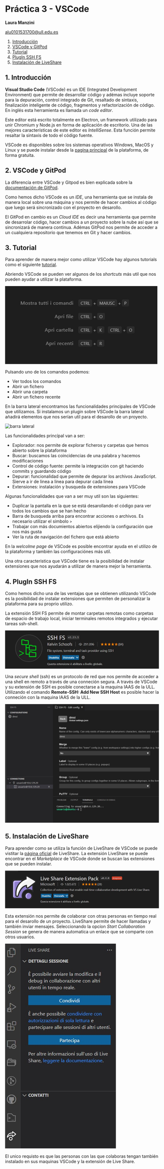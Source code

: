 # Práctica 3 - VSCode

**Laura Manzini**

alu0101531700@ull.edu.es 

1. [Introducción](#intro)
2. [VSCode y GitPod](#vscgitpod)
3. [Tutorial](#tutorial)
4. [PlugIn SSH FS](#plugin)
5. [Instalación de LiveShare](#liveshare)

<a name = "intro"><a> 
## 1. Introducción

**Visual Studio Code** (VSCode) es un IDE (Integrated Development Environment) que permite de desarrollar código y adémas incluye soporte para la depuración, control integrado de Git, resaltado de sintaxis, finalización inteligente de código, fragmentos y refactorización de código. En inglés esta herramienta es llamada un *code editor*.

Este editor está escrito totalmente en Electron, un framework utilizado para unir Chromium y Node.js en forma de aplicación de escritorio. Una de las mejores características de este editor es *IntelliSense*. Esta función permite resaltar la sintaxis de todo el código fuente.

VSCode es disponibles sobre los sistemas operativos Windows, MacOS y Linux y se puede instalar desde la [pagína principal](https://code.visualstudio.com/download) de la plataforma, de forma gratuita.

<a name = "vscgitpod"><a> 
## 2. VSCode y GitPod

La diferencía entre VSCode y Gitpod es bien explicada sobre la [documentación de GitPod](https://www.gitpod.io/blog/visual-studio-online-vs-gitpod).

Como hemos dicho VSCode es un *IDE*, una herramienta que se instala de manera local sobre una máquina y nos permite de hacer cambios al código que luego será sincronizado con el proyecto en desarollo.

El GitPod en cambio es un *Cloud IDE* es decir una herramienta que permite de desarrolar código, hacer cambios a un proyecto sobre la nube así que se sincronizará de manera continua. Adémas GitPod nos permite de acceder a un cualquiera repositorio que tenemos en Git y hacer cambios. 

<a name = "tutorial"><a> 
## 3. Tutorial

Para aprender de manera mejor como utilizar VSCode hay algunos tutorials como el siguiente [tutorial](https://code.visualstudio.com/docs/introvideos/basics).

Abriendo VSCode se pueden ver algunos de los *shortcuts* más util que nos pueden ayudar a utilizar la plataforma.

![vscode start](/Imagenes/vsc_start.jpg)

Pulsando uno de los comandos podemos:

* Ver todos los comandos
* Abrir un fichero
* Abrir una carpeta
* Abrir un fichero recente

En la barra lateral encontramos las funcionalidades principales de VSCode que utilizamos. Si instalamos un plugin sobre VSCode la barra lateral añadirá elementos que nos serían util para el desarollo de un proyecto.

![barra lateral](./Imagenes/Imag2_barra_lateral.jpg)

Las funcionalidades princípal van a ser:

* Explorador: nos permite de explorar ficheros y carpetas que hemos abierto sobre la plataforma 
* Buscar: buscamos las coincidencias de una palabra y hacemos modificaciones
* Control de código fuente: permite la integración con git haciendo commits y guardando código  
* Depurar: funcionalidad que permite de depurar los archivos JavaScript. Sierve a ir de linea a linea para depurar cada linea
* Extensiones: instalación y busqueda de extensiones para VSCode

Algunas funcionalidades que van a ser muy util son las siguientes:

* Duplicar la pantalla en la que se está desarollando el código para ver todos los cambios que se han hecho
* Barra de busqueda arriba para encontrar acciones o archivos. Es necesario utilizar el simbolo `>` 
* Trabajar con más documientos abiertos elijiendo la configuración que nos más gusta
* Ver la ruta de navigación del fichero que está abierto

En la *welcolme page* de VSCode es posible encontrar ayuda en el utilizo de la plataforma y también las configuraciónes más util.

Una otra caracteristica que VSCode tiene es la posibilidad de instalar extensiones que nos ayudarán a utilizar de manera mejor la herramienta.

<a name = "plugin"><a> 
## 4. PlugIn SSH FS

Como hemos dicho una de las ventajas que se obtienen utilizando VSCode es la posibilidad de instalar extensiones que permiten de personalizar la plataforma para su proprio utilizo. 

La extensión SSH FS permite de montar carpetas remotas como carpetas de espacio de trabajo local, iniciar terminales remotos integrados y ejecutar tareas ssh-shell.

![Install plugin](./Imagenes/Img1_sshfs.jpg)

Una *secure shell* (ssh) es un protocolo de red que nos permite de acceder a una shell en remoto a través de una conneción segura. A través de VSCode y su extensión de SSH es posible conectarse a la maquina IAAS de la ULL. Utilizando el comando **Remote-SSH: Add New SSH Host** es posible hacer la conneción con la maquina IAAS de la ULL.

![ssh config](./Imagenes/ssh_config.jpg)

<a name = "liveshare"><a> 
## 5. Instalación de LiveShare

Para aprender como se utiliza la función de LiveShare de VSCode se puede vistitar la [página oficial](https://code.visualstudio.com/learn/collaboration/live-share) de LiveShare. La extensión LiveShare se puede encontrar en el *Marketplace* de VSCode donde se buscan las extensiones que se pueden instalar. 

![live share install](./Imagenes/liveshare.jpg)

Esta extensión nos permite de colaborar con otras personas en tiempo real para el desarollo de un proyecto. LiveShare permite de hacer llamadas y también inviar mensajes. Seleccionando la opcíon *Start Collaboration Session* se genera de manera automatica un enlace que se comparte con otros usuarios.

![live share compartir](./Imagenes/liveshare_compartir.jpg)

El unico requisto es que las personas con las que colaboras tengan también instalado en sus maquinas VSCode y la extensión de Live Share.
